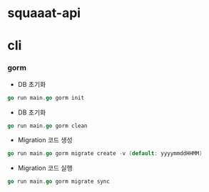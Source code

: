 # squaaat-api


# cli
### gorm

- DB 초기화
``` go
go run main.go gorm init
```

- DB 초기화
``` go
go run main.go gorm clean
```

- Migration 코드 생성
``` go
go run main.go gorm migrate create -v (default: yyyymmddHHMM)
```

- Migration 코드 실행 
``` go
go run main.go gorm migrate sync
``` 

